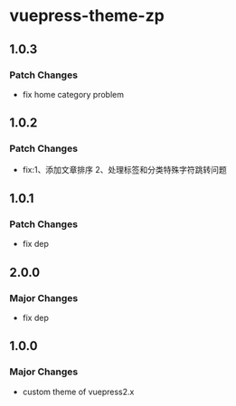 # vuepress-theme-zp

## 1.0.3

### Patch Changes

- fix home category problem

## 1.0.2

### Patch Changes

- fix:1、添加文章排序 2、处理标签和分类特殊字符跳转问题

## 1.0.1

### Patch Changes

- fix dep

## 2.0.0

### Major Changes

- fix dep

## 1.0.0

### Major Changes

- custom theme of vuepress2.x
